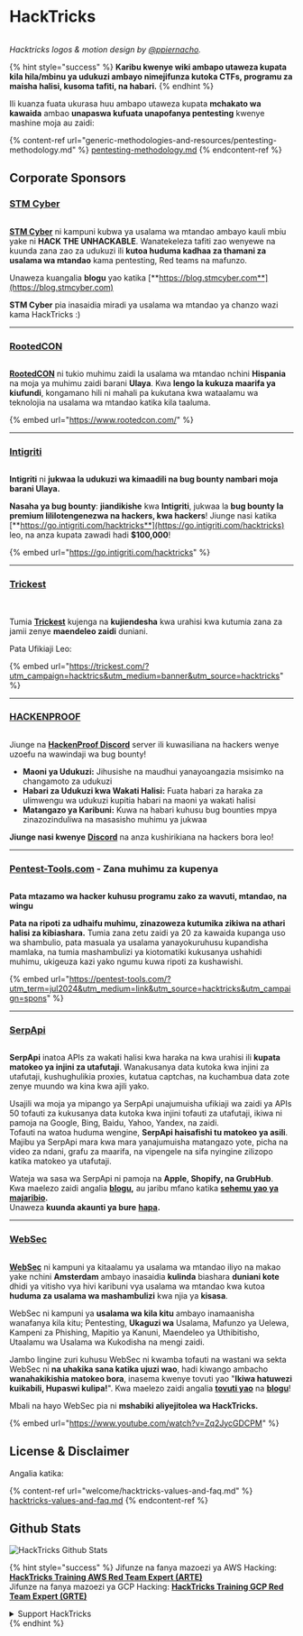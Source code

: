 # HackTricks

<figure><img src=".gitbook/assets/hacktricks.gif" alt=""><figcaption></figcaption></figure>

_Hacktricks logos & motion design by_ [_@ppiernacho_](https://www.instagram.com/ppieranacho/)_._

{% hint style="success" %}
**Karibu kwenye wiki ambapo utaweza kupata kila hila/mbinu ya udukuzi ambayo nimejifunza kutoka CTFs, programu za maisha halisi, kusoma tafiti, na habari.**
{% endhint %}

Ili kuanza fuata ukurasa huu ambapo utaweza kupata **mchakato wa kawaida** ambao **unapaswa kufuata unapofanya pentesting** kwenye mashine moja au zaidi:

{% content-ref url="generic-methodologies-and-resources/pentesting-methodology.md" %}
[pentesting-methodology.md](generic-methodologies-and-resources/pentesting-methodology.md)
{% endcontent-ref %}

## Corporate Sponsors

### [STM Cyber](https://www.stmcyber.com)

<figure><img src=".gitbook/assets/stm (1).png" alt=""><figcaption></figcaption></figure>

[**STM Cyber**](https://www.stmcyber.com) ni kampuni kubwa ya usalama wa mtandao ambayo kauli mbiu yake ni **HACK THE UNHACKABLE**. Wanatekeleza tafiti zao wenyewe na kuunda zana zao za udukuzi ili **kutoa huduma kadhaa za thamani za usalama wa mtandao** kama pentesting, Red teams na mafunzo.

Unaweza kuangalia **blogu** yao katika [**https://blog.stmcyber.com**](https://blog.stmcyber.com)

**STM Cyber** pia inasaidia miradi ya usalama wa mtandao ya chanzo wazi kama HackTricks :)

***

### [RootedCON](https://www.rootedcon.com/)

<figure><img src=".gitbook/assets/image (45).png" alt=""><figcaption></figcaption></figure>

[**RootedCON**](https://www.rootedcon.com) ni tukio muhimu zaidi la usalama wa mtandao nchini **Hispania** na moja ya muhimu zaidi barani **Ulaya**. Kwa **lengo la kukuza maarifa ya kiufundi**, kongamano hili ni mahali pa kukutana kwa wataalamu wa teknolojia na usalama wa mtandao katika kila taaluma.

{% embed url="https://www.rootedcon.com/" %}

***

### [Intigriti](https://www.intigriti.com)

<figure><img src=".gitbook/assets/image (47).png" alt=""><figcaption></figcaption></figure>

**Intigriti** ni **jukwaa la udukuzi wa kimaadili na bug bounty nambari moja barani Ulaya.**

**Nasaha ya bug bounty**: **jiandikishe** kwa **Intigriti**, jukwaa la **bug bounty la premium lililotengenezwa na hackers, kwa hackers**! Jiunge nasi katika [**https://go.intigriti.com/hacktricks**](https://go.intigriti.com/hacktricks) leo, na anza kupata zawadi hadi **$100,000**!

{% embed url="https://go.intigriti.com/hacktricks" %}

***

### [Trickest](https://trickest.com/?utm\_campaign=hacktrics\&utm\_medium=banner\&utm\_source=hacktricks)

<figure><img src=".gitbook/assets/image (48).png" alt=""><figcaption></figcaption></figure>

\
Tumia [**Trickest**](https://trickest.com/?utm\_campaign=hacktrics\&utm\_medium=banner\&utm\_source=hacktricks) kujenga na **kujiendesha** kwa urahisi kwa kutumia zana za jamii zenye **maendeleo zaidi** duniani.

Pata Ufikiaji Leo:

{% embed url="https://trickest.com/?utm_campaign=hacktrics&utm_medium=banner&utm_source=hacktricks" %}

***

### [HACKENPROOF](https://bit.ly/3xrrDrL)

<figure><img src=".gitbook/assets/image.png" alt=""><figcaption></figcaption></figure>

Jiunge na [**HackenProof Discord**](https://discord.com/invite/N3FrSbmwdy) server ili kuwasiliana na hackers wenye uzoefu na wawindaji wa bug bounty!

* **Maoni ya Udukuzi:** Jihusishe na maudhui yanayoangazia msisimko na changamoto za udukuzi
* **Habari za Udukuzi kwa Wakati Halisi:** Fuata habari za haraka za ulimwengu wa udukuzi kupitia habari na maoni ya wakati halisi
* **Matangazo ya Karibuni:** Kuwa na habari kuhusu bug bounties mpya zinazozinduliwa na masasisho muhimu ya jukwaa

**Jiunge nasi kwenye** [**Discord**](https://discord.com/invite/N3FrSbmwdy) na anza kushirikiana na hackers bora leo!

***

### [Pentest-Tools.com](https://pentest-tools.com/?utm\_term=jul2024\&utm\_medium=link\&utm\_source=hacktricks\&utm\_campaign=spons) - Zana muhimu za kupenya

<figure><img src=".gitbook/assets/pentest-tools.svg" alt=""><figcaption></figcaption></figure>

**Pata mtazamo wa hacker kuhusu programu zako za wavuti, mtandao, na wingu**

**Pata na ripoti za udhaifu muhimu, zinazoweza kutumika zikiwa na athari halisi za kibiashara.** Tumia zana zetu zaidi ya 20 za kawaida kupanga uso wa shambulio, pata masuala ya usalama yanayokuruhusu kupandisha mamlaka, na tumia mashambulizi ya kiotomatiki kukusanya ushahidi muhimu, ukigeuza kazi yako ngumu kuwa ripoti za kushawishi.

{% embed url="https://pentest-tools.com/?utm_term=jul2024&utm_medium=link&utm_source=hacktricks&utm_campaign=spons" %}

***

### [SerpApi](https://serpapi.com/)

<figure><img src=".gitbook/assets/image (1254).png" alt=""><figcaption></figcaption></figure>

**SerpApi** inatoa APIs za wakati halisi kwa haraka na kwa urahisi ili **kupata matokeo ya injini za utafutaji**. Wanakusanya data kutoka kwa injini za utafutaji, kushughulikia proxies, kutatua captchas, na kuchambua data zote zenye muundo wa kina kwa ajili yako.

Usajili wa moja ya mipango ya SerpApi unajumuisha ufikiaji wa zaidi ya APIs 50 tofauti za kukusanya data kutoka kwa injini tofauti za utafutaji, ikiwa ni pamoja na Google, Bing, Baidu, Yahoo, Yandex, na zaidi.\
Tofauti na watoa huduma wengine, **SerpApi haisafishi tu matokeo ya asili**. Majibu ya SerpApi mara kwa mara yanajumuisha matangazo yote, picha na video za ndani, grafu za maarifa, na vipengele na sifa nyingine zilizopo katika matokeo ya utafutaji.

Wateja wa sasa wa SerpApi ni pamoja na **Apple, Shopify, na GrubHub**.\
Kwa maelezo zaidi angalia [**blogu**](https://serpapi.com/blog/)**,** au jaribu mfano katika [**sehemu yao ya majaribio**](https://serpapi.com/playground)**.**\
Unaweza **kuunda akaunti ya bure** [**hapa**](https://serpapi.com/users/sign\_up)**.**

***

### [WebSec](https://websec.nl/)

<figure><img src=".gitbook/assets/websec (1).svg" alt=""><figcaption></figcaption></figure>

[**WebSec**](https://websec.nl) ni kampuni ya kitaalamu ya usalama wa mtandao iliyo na makao yake nchini **Amsterdam** ambayo inasaidia **kulinda** biashara **duniani kote** dhidi ya vitisho vya hivi karibuni vya usalama wa mtandao kwa kutoa **huduma za usalama wa mashambulizi** kwa njia ya **kisasa**.

WebSec ni kampuni ya **usalama wa kila kitu** ambayo inamaanisha wanafanya kila kitu; Pentesting, **Ukaguzi wa** Usalama, Mafunzo ya Uelewa, Kampeni za Phishing, Mapitio ya Kanuni, Maendeleo ya Uthibitisho, Utaalamu wa Usalama wa Kukodisha na mengi zaidi.

Jambo lingine zuri kuhusu WebSec ni kwamba tofauti na wastani wa sekta WebSec ni **na uhakika sana katika ujuzi wao**, hadi kiwango ambacho **wanahakikishia matokeo bora**, inasema kwenye tovuti yao "**Ikiwa hatuwezi kuikabili, Hupaswi kulipa!**". Kwa maelezo zaidi angalia [**tovuti yao**](https://websec.nl/en/) na [**blogu**](https://websec.nl/blog/)!

Mbali na hayo WebSec pia ni **mshabiki aliyejitolea wa HackTricks.**

{% embed url="https://www.youtube.com/watch?v=Zq2JycGDCPM" %}

## License & Disclaimer

Angalia katika:

{% content-ref url="welcome/hacktricks-values-and-faq.md" %}
[hacktricks-values-and-faq.md](welcome/hacktricks-values-and-faq.md)
{% endcontent-ref %}

## Github Stats

![HackTricks Github Stats](https://repobeats.axiom.co/api/embed/68f8746802bcf1c8462e889e6e9302d4384f164b.svg)

{% hint style="success" %}
Jifunze na fanya mazoezi ya AWS Hacking:<img src=".gitbook/assets/arte.png" alt="" data-size="line">[**HackTricks Training AWS Red Team Expert (ARTE)**](https://training.hacktricks.xyz/courses/arte)<img src=".gitbook/assets/arte.png" alt="" data-size="line">\
Jifunze na fanya mazoezi ya GCP Hacking: <img src=".gitbook/assets/grte.png" alt="" data-size="line">[**HackTricks Training GCP Red Team Expert (GRTE)**<img src=".gitbook/assets/grte.png" alt="" data-size="line">](https://training.hacktricks.xyz/courses/grte)

<details>

<summary>Support HackTricks</summary>

* Angalia [**mpango wa usajili**](https://github.com/sponsors/carlospolop)!
* **Jiunge na** 💬 [**kikundi cha Discord**](https://discord.gg/hRep4RUj7f) au [**kikundi cha telegram**](https://t.me/peass) au **tufuatilie** kwenye **Twitter** 🐦 [**@hacktricks\_live**](https://twitter.com/hacktricks\_live)**.**
* **Shiriki hila za udukuzi kwa kuwasilisha PRs kwa** [**HackTricks**](https://github.com/carlospolop/hacktricks) na [**HackTricks Cloud**](https://github.com/carlospolop/hacktricks-cloud) repos za github.

</details>
{% endhint %}
